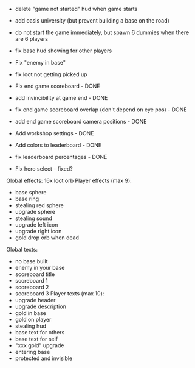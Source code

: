 
- delete "game not started" hud when game starts
- add oasis university (but prevent building a base on the road)
- do not start the game immediately, but spawn 6 dummies when there are 6 players
- fix base hud showing for other players
- Fix "enemy in base"
- fix loot not getting picked up

- Fix end game scoreboard - DONE
- add invincibility at game end - DONE
- fix end game scoreboard overlap (don't depend on eye pos) - DONE
- add end game scoreboard camera positions - DONE
- Add workshop settings - DONE
- Add colors to leaderboard - DONE
- fix leaderboard percentages - DONE
- Fix hero select - fixed?

Global effects: 16x loot orb
Player effects (max 9):
- base sphere
- base ring
- stealing red sphere
- upgrade sphere
- stealing sound
- upgrade left icon
- upgrade right icon
- gold drop orb when dead

Global texts:
- no base built
- enemy in your base
- scoreboard title
- scoreboard 1
- scoreboard 2
- scoreboard 3
Player texts (max 10):
- upgrade header
- upgrade description
- gold in base
- gold on player
- stealing hud
- base text for others
- base text for self
- "xxx gold" upgrade
- entering base
- protected and invisible
